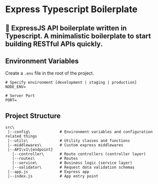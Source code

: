 # Express Typescript Boilerplate
:rocket: ExpressJS API boilerplate written in Typescript.
A minimalistic boilerplate to start building RESTful APIs quickly.
---

## Environment Variables
Create a `.env` file in the root of the project.
```dotenv
# Specify environment [development | staging | production]
NODE_ENV=

# Server Port
PORT=
```
## Project Structure
```
src\
 |--config\             # Environment variables and configuration related things
 |--utils\              # Utility classes and functions
 |--middlewares\        # Custom express middlewares
 |--API\v1\{endpoint}
   |--controller\       # Route controllers (controller layer)
   |--routes\           # Routes
   |--service\          # Business logic (service layer)
   |--validator\        # Request data validation schemas
 |--app.js              # Express app
 |--index.js            # App entry point
```
